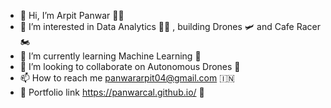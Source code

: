 - 👋 Hi, I’m Arpit Panwar 🧑‍🌾
- 👀 I’m interested in Data Analytics 🧑‍💻 , building Drones 🛩️ and Cafe Racer 🏍️
- 🌱 I’m currently learning Machine Learning 🧠
- 💞️ I’m looking to collaborate on Autonomous Drones 🤖
- 📫 How to reach me panwararpit04@gmail.com 🇮🇳
- 💼 Portfolio link https://panwarcal.github.io/ 📜

<!---
panwarcal/panwarcal is a ✨ special ✨ repository because its `README.md` (this file) appears on your GitHub profile.
You can click the Preview link to take a look at your changes.
--->
